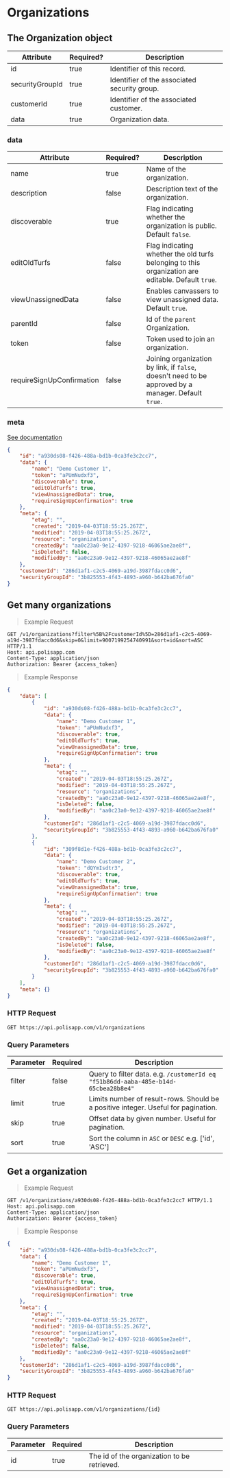 # Organizations

## The Organization object

Attribute | Required? | Description
--------- | --------- | -----------
id | true | Identifier of this record.
securityGroupId | true | Identifier of the associated security group.
customerId | true | Identifier of the associated customer.
data | true | Organization data.

### data

Attribute | Required? | Description
--------- | --------- | -----------
name | true | Name of the organization.
description | false | Description text of the organization.
discoverable | true | Flag indicating whether the organization is public. Default `false`.
editOldTurfs | false | Flag indicating whether the old turfs belonging to this organization are editable. Default `true`.
viewUnassignedData | false | Enables canvassers to view unassigned data. Default `true`.
parentId | false | Id of the `parent` Organization.
token | false | Token used to join an organization.
requireSignUpConfirmation | false | Joining organization by link, if `false`, doesn't need to be approved by a manager. Default `true`.

### meta

[See documentation](#metadata-object)



```json
{
	"id": "a930ds08-f426-488a-bd1b-0ca3fe3c2cc7",
	"data": {
		"name": "Demo Customer 1",
		"token": "aPUmNudxf3",
		"discoverable": true,
		"editOldTurfs": true,
		"viewUnassignedData": true,
		"requireSignUpConfirmation": true
	},
	"meta": {
		"etag": "",
		"created": "2019-04-03T18:55:25.267Z",
		"modified": "2019-04-03T18:55:25.267Z",
		"resource": "organizations",
		"createdBy": "aa0c23a0-9e12-4397-9218-46065ae2ae8f",
		"isDeleted": false,
		"modifiedBy": "aa0c23a0-9e12-4397-9218-46065ae2ae8f"
	},
	"customerId": "286d1af1-c2c5-4069-a19d-3987fdacc0d6",
	"securityGroupId": "3b825553-4f43-4893-a960-b642ba676fa0"
}
```


## Get many organizations

> Example Request

```http
GET /v1/organizations?filter%5B%2FcustomerId%5D=286d1af1-c2c5-4069-a19d-3987fdacc0d6&skip=0&limit=9007199254740991&sort=id&sort=ASC HTTP/1.1
Host: api.polisapp.com
Content-Type: application/json
Authorization: Bearer {access_token}
```

> Example Response

```json
{
	"data": [
		{
			"id": "a930ds08-f426-488a-bd1b-0ca3fe3c2cc7",
			"data": {
				"name": "Demo Customer 1",
				"token": "aPUmNudxf3",
				"discoverable": true,
				"editOldTurfs": true,
				"viewUnassignedData": true,
				"requireSignUpConfirmation": true
			},
			"meta": {
				"etag": "",
				"created": "2019-04-03T18:55:25.267Z",
				"modified": "2019-04-03T18:55:25.267Z",
				"resource": "organizations",
				"createdBy": "aa0c23a0-9e12-4397-9218-46065ae2ae8f",
				"isDeleted": false,
				"modifiedBy": "aa0c23a0-9e12-4397-9218-46065ae2ae8f"
			},
			"customerId": "286d1af1-c2c5-4069-a19d-3987fdacc0d6",
			"securityGroupId": "3b825553-4f43-4893-a960-b642ba676fa0"
		},
		{
			"id": "309f8d1e-f426-488a-bd1b-0ca3fe3c2cc7",
			"data": {
				"name": "Demo Customer 2",
				"token": "dQYmIsdtr3",
				"discoverable": true,
				"editOldTurfs": true,
				"viewUnassignedData": true,
				"requireSignUpConfirmation": true
			},
			"meta": {
				"etag": "",
				"created": "2019-04-03T18:55:25.267Z",
				"modified": "2019-04-03T18:55:25.267Z",
				"resource": "organizations",
				"createdBy": "aa0c23a0-9e12-4397-9218-46065ae2ae8f",
				"isDeleted": false,
				"modifiedBy": "aa0c23a0-9e12-4397-9218-46065ae2ae8f"
			},
			"customerId": "286d1af1-c2c5-4069-a19d-3987fdacc0d6",
			"securityGroupId": "3b825553-4f43-4893-a960-b642ba676fa0"
		}
	],
	"meta": {}
}
```

### HTTP Request

`GET https://api.polisapp.com/v1/organizations`

### Query Parameters

Parameter | Required | Description
--------- | -------- | -----------
filter | false | Query to filter data. e.g. `/customerId eq "f51b86dd-aaba-485e-b14d-65cbea28b8e4"`
limit | true | Limits number of result-rows. Should be a positive integer. Useful for pagination.
skip | true | Offset data by given number. Useful for pagination.
sort | true | Sort the column in `ASC` or `DESC` e.g. ['id', 'ASC']


## Get a organization

> Example Request

```http
GET /v1/organizations/a930ds08-f426-488a-bd1b-0ca3fe3c2cc7 HTTP/1.1
Host: api.polisapp.com
Content-Type: application/json
Authorization: Bearer {access_token}
```

> Example Response

```json
{
	"id": "a930ds08-f426-488a-bd1b-0ca3fe3c2cc7",
	"data": {
		"name": "Demo Customer 1",
		"token": "aPUmNudxf3",
		"discoverable": true,
		"editOldTurfs": true,
		"viewUnassignedData": true,
		"requireSignUpConfirmation": true
	},
	"meta": {
		"etag": "",
		"created": "2019-04-03T18:55:25.267Z",
		"modified": "2019-04-03T18:55:25.267Z",
		"resource": "organizations",
		"createdBy": "aa0c23a0-9e12-4397-9218-46065ae2ae8f",
		"isDeleted": false,
		"modifiedBy": "aa0c23a0-9e12-4397-9218-46065ae2ae8f"
	},
	"customerId": "286d1af1-c2c5-4069-a19d-3987fdacc0d6",
	"securityGroupId": "3b825553-4f43-4893-a960-b642ba676fa0"
}
```

### HTTP Request

`GET https://api.polisapp.com/v1/organizations/{id}`

### Query Parameters

Parameter | Required | Description
--------- | -------- | -----------
id | true | The id of the organization to be retrieved.

